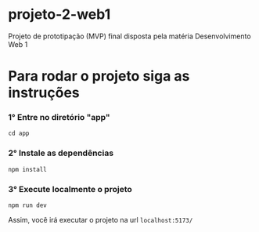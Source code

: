 # projeto-2-web1
Projeto de prototipação (MVP) final disposta pela matéria Desenvolvimento Web 1


# Para rodar o projeto siga as instruções

### 1° Entre no diretório "app"
```
cd app
````
### 2° Instale as dependências
```
npm install
````
### 3° Execute localmente o projeto
```
npm run dev
````

Assim, você irá executar o projeto na url <code>localhost:5173/<code>